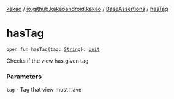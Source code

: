 [kakao](../../index.md) / [io.github.kakaoandroid.kakao](../index.md) / [BaseAssertions](index.md) / [hasTag](./has-tag.md)

# hasTag

`open fun hasTag(tag: `[`String`](https://kotlinlang.org/api/latest/jvm/stdlib/kotlin/-string/index.html)`): `[`Unit`](https://kotlinlang.org/api/latest/jvm/stdlib/kotlin/-unit/index.html)

Checks if the view has given tag

### Parameters

`tag` - Tag that view must have